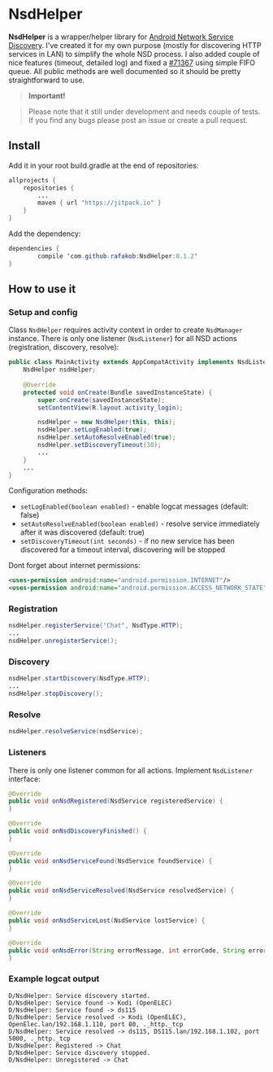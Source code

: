 # NsdHelper #
**NsdHelper** is a wrapper/helper library for [Android Network Service Discovery](http://developer.android.com/training/connect-devices-wirelessly/nsd.html). I've created it for my own purpose (mostly for discovering HTTP services in LAN) to simplify the whole NSD process. I also added couple of nice features (timeout, detailed log) and fixed a [#71367](https://code.google.com/p/android/issues/detail?id=71367) using simple FIFO queue. All public methods are well documented so it should be pretty straightforward to use.


> **Important!**

> Please note that it still under development and needs couple of tests. If you find any bugs please post an issue or create a pull request.

## Install ##
Add it in your root build.gradle at the end of repositories:
```java
allprojects {
	repositories {
		...
		maven { url "https://jitpack.io" }
	}
}
```
Add the dependency:
```java
dependencies {
        compile 'com.github.rafakob:NsdHelper:0.1.2'
}
```
## How to use it ##
### Setup  and config ###
Class ```NsdHelper``` requires activity context in order to create ```NsdManager``` instance. There is only one listener (```NsdListener```) for all NSD actions (registration, discovery, resolve):

```java
public class MainActivity extends AppCompatActivity implements NsdListener {
    NsdHelper nsdHelper;
    
    @Override
    protected void onCreate(Bundle savedInstanceState) {
        super.onCreate(savedInstanceState);
        setContentView(R.layout.activity_login);

        nsdHelper = new NsdHelper(this, this);
        nsdHelper.setLogEnabled(true);
        nsdHelper.setAutoResolveEnabled(true);
        nsdHelper.setDiscoveryTimeout(30);
        ...
    }
    ...
}
```
Configuration methods:
- ```setLogEnabled(boolean enabled)``` - enable logcat messages (default: false)
- ```setAutoResolveEnabled(boolean enabled)``` - resolve service immediately after it was discovered (default: true)
- ```setDiscoveryTimeout(int seconds)``` - if no new service has been discovered for a timeout interval, discovering will be stopped


Dont forget about internet permissions:
```xml
<uses-permission android:name="android.permission.INTERNET"/>
<uses-permission android:name="android.permission.ACCESS_NETWORK_STATE"/>
```

### Registration ###
```java
nsdHelper.registerService("Chat", NsdType.HTTP);
...
nsdHelper.unregisterService();
```
### Discovery ###
```java
nsdHelper.startDiscovery(NsdType.HTTP);
...
nsdHelper.stopDiscovery();
```
### Resolve ###
```java
nsdHelper.resolveService(nsdService);
```
### Listeners ###
There is only one listener common for all actions. Implement ```NsdListener``` interface:
```java
@Override
public void onNsdRegistered(NsdService registeredService) {
}

@Override
public void onNsdDiscoveryFinished() {
}

@Override
public void onNsdServiceFound(NsdService foundService) {
}

@Override
public void onNsdServiceResolved(NsdService resolvedService) {
}

@Override
public void onNsdServiceLost(NsdService lostService) {
}

@Override
public void onNsdError(String errorMessage, int errorCode, String errorSource) {
}
```

### Example logcat output ###

```
D/NsdHelper: Service discovery started.
D/NsdHelper: Service found -> Kodi (OpenELEC)
D/NsdHelper: Service found -> ds115
D/NsdHelper: Service resolved -> Kodi (OpenELEC), OpenElec.lan/192.168.1.110, port 80, ._http._tcp
D/NsdHelper: Service resolved -> ds115, DS115.lan/192.168.1.102, port 5000, ._http._tcp
D/NsdHelper: Registered -> Chat
D/NsdHelper: Service discovery stopped.
D/NsdHelper: Unregistered -> Chat
```
